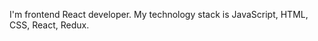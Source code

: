 I'm frontend React developer. My technology stack is JavaScript, HTML, CSS, React, Redux. 

<!---
KirillKirll/KirillKirll is a ✨ special ✨ repository because its `README.md` (this file) appears on your GitHub profile.
You can click the Preview link to take a look at your changes.
--->
